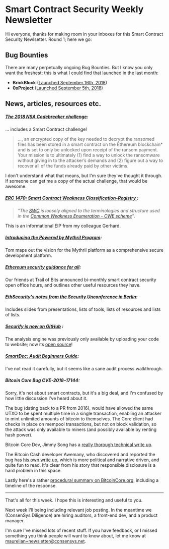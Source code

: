 # Smart Contract Security Weekly Newsletter

Hi everyone, thanks for making room in your inboxes for this Smart Contract Security Newlsetter. Round 1; here we go:

## Bug Bounties

There are many perpetually ongoing Bug Bounties. But I know you only want the freshest; this is what I could find that launched in the last month: 

* **BrickBlock** ([Launched September 16th, 2018](https://blog.brickblock.io/join-the-brickblock-bug-bounty-program-7b431f2bcc02))
* **0xProject** ([Launched September 5th, 2018](https://0xproject.com/wiki#Bug-Bounty))


## News, articles, resources etc.

##### [The 2018 NSA Codebreaker challenge](https://codebreaker.ltsnet.net/challenge):

... includes a Smart Contract challenge!

> ..., an encrypted copy of the key needed to decrypt the ransomed files has been stored in a smart contract on the Ethereum blockchain* and is set to only be unlocked upon receipt of the ransom payment. Your mission is to ultimately (1) find a way to unlock the ransomware without giving in to the attacker’s demands and (2) figure out a way to recover all of the funds already paid by other victims.

I don't understand what that means, but I'm sure they've thought it through. If someone can get me a copy of the actual challenge, that would be awesome.

##### [ERC 1470: Smart Contract Weakness Classification-Registry ](https://github.com/ethereum/EIPs/issues/1469):

> *"The [SWC](https://github.com/SmartContractSecurity/SWC-registry) is loosely aligned to the terminologies and structure used in the [Common Weakness Enumeration - CWE scheme](https://cwe.mitre.org/)"*. 

This is an informational EIP from my colleague Gerhard.

##### **[Introducing the Powered by Mythril Program](https://media.consensys.net/powered-by-mythril-introducing-the-mythril-partner-program-8acbca470503)**:

Tom maps out the vision for the Mythril platform as a comprehensive secure development platform.

##### [Ethereum security guidance for all](https://blog.trailofbits.com/2018/10/04/ethereum-security-guidance-for-all):

Our friends at Trail of Bits announced bi-monthly smart contract security open office hours, and outlines other useful resources they have.

##### [EthSecurity's notes from the Security Unconference in Berlin](https://github.com/ethsecurity/berlin-workshop):
Includes slides from presentations, lists of tools, lists of resources and lists of lists. 

##### [Securify is now on GitHub](https://medium.com/chainsecurity/securify-is-now-on-github-d3bec281eafc) :
The analysis engine was previously only available by uploading your code to website; now its [open source](https://github.com/eth-sri/securify)!

##### [SmartDec: Audit Beginners Guide](https://blog.smartdec.net/smartdec-smart-contract-audit-beginners-guide-d04cc7f1c571):

I've not read it carefully, but it seems like a sane audit process walkthrough. 

##### **Bitcoin Core Bug CVE-2018–17144**:

Sorry, it's not about smart contracts, but it's a big deal, and I'm confused by how little discussion I've heard about it. 

The bug (dating back to a PR from 2016), would have allowed the same UTXO to be spent multiple time in a single transaction, enabling an attacker to mint unlimited amounts of bitcoin to themselves. The Core client had checks in place on mempool transactions, but not on block validation, so the attack was only available to miners (and possibly available by renting hash power).

Bitcoin Core Dev, Jimmy Song has a [really thorough technical write up](https://medium.com/@jimmysong/bitcoin-core-bug-cve-2018-17144-an-analysis-f80d9d373362). 

The Bitcoin Cash developer Awemany, who discovered and reported the bug has [his own write up](https://medium.com/@awemany/600-microseconds-b70f87b0b2a6), which is more political and narrative driven, and quite fun to read. It's clear from his story that responsible disclosure is a hard problem in this space. 

Lastly here's a rather [procedural summary on BitcoinCore.org](https://bitcoincore.org/en/2018/09/20/notice/), including a timeline of the response.


---
That's all for this week. I hope this is interesting and useful to you.

Next week I'll being including relevant job posting. In the meantime we (ConsenSys Diligence) are hiring auditors, a front-end dev, and a product manager.

I'm sure I've missed lots of recent stuff. If you have feedback, or I missed something you think people will want to know about, let me know at maurelian+newsletter@consensys.net. 
